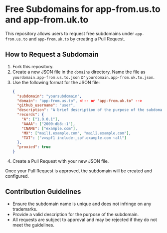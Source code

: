 # Free Subdomains for app-from.us.to and app-from.uk.to

This repository allows users to request free subdomains under `app-from.us.to` and `app-from.uk.to` by creating a Pull Request.

## How to Request a Subdomain

1. Fork this repository.
2. Create a new JSON file in the `domains` directory. Name the file as `yourdomain.app-from.us.to.json` or `yourdomain.app-from.uk.to.json`.
3. Use the following format for the JSON file:
   ```json
   {
     "subdomain": "yoursubdomain",
     "domain": "app-from.us.to", <!-- or "app-from.uk.to" -->
     "github_username": "user",
     "description": "A brief description of the purpose of the subdomain",
     "records": {
       "A": ["1.0.0.1"],
       "AAAA": ["2000:db8::1"],
       "CNAME": ["example.com"],
       "MX": ["mail1.example.com", "mail2.example.com"],
       "TXT": ["v=spf1 include:_spf.example.com ~all"]
     },
     "proxied": true
   }
4. Create a Pull Request with your new JSON file.

Once your Pull Request is approved, the subdomain will be created and configured.

## Contribution Guidelines

- Ensure the subdomain name is unique and does not infringe on any trademarks.
- Provide a valid description for the purpose of the subdomain.
- All requests are subject to approval and may be rejected if they do not meet the guidelines.
